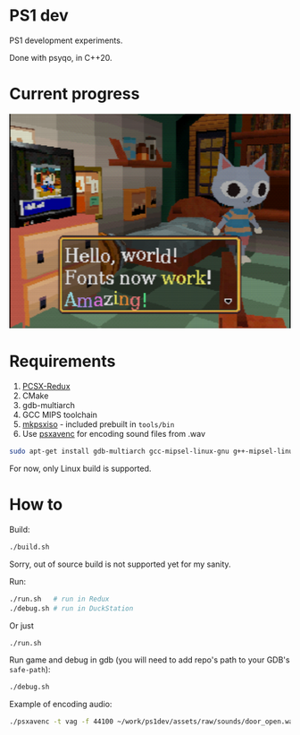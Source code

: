 # PS1 dev

PS1 development experiments.

Done with psyqo, in C++20.

# Current progress

![progress](media/s6.png)

# Requirements

1. [PCSX-Redux](https://github.com/grumpycoders/pcsx-redux)
2. CMake
3. gdb-multiarch
3. GCC MIPS toolchain
4. [mkpsxiso](https://github.com/Lameguy64/mkpsxiso) - included prebuilt in `tools/bin`
5. Use [psxavenc](https://github.com/WonderfulToolchain/psxavenc) for encoding sound files from .wav

```sh
sudo apt-get install gdb-multiarch gcc-mipsel-linux-gnu g++-mipsel-linux-gnu binutils-mipsel-linux-gnu libmagick++-dev
```

For now, only Linux build is supported.

# How to

Build:

```sh
./build.sh
```

Sorry, out of source build is not supported yet for my sanity.

Run:

```sh
./run.sh   # run in Redux
./debug.sh # run in DuckStation
```

Or just

```sh
./run.sh
```

Run game and debug in gdb (you will need to add repo's path to your GDB's `safe-path`):

```sh
./debug.sh
```

Example of encoding audio:

```sh
./psxavenc -t vag -f 44100 ~/work/ps1dev/assets/raw/sounds/door_open.wav ~/work/ps1dev/assets/door_open.vag
```
